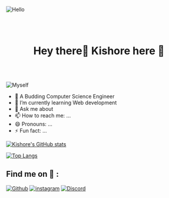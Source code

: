 <br>

![Hello](https://user-images.githubusercontent.com/98384128/150978993-bae2b6b5-d3bf-4a31-ba04-d0fc2af1fdea.gif)

<br>
<br>
<h1 align="center"> Hey there👋 Kishore here 🤞 </h1>
<br>
<br>

![Myself](https://user-images.githubusercontent.com/98384128/150978939-3d112e9a-ec44-4851-a4e8-999189e332e8.jpeg)

- 🔭 A Budding Computer Science Engineer
- 🌱 I’m currently learning Web development
- 💬 Ask me about 
- 📫 How to reach me: ...
- 😄 Pronouns: ...
- ⚡ Fun fact: ...

[![Kishore's GitHub stats](https://github-readme-stats.vercel.app/api?username=Kishore-070&show_icons=true&theme=jolly)](https://github.com/Kishore-070/github-readme-stats)



[![Top Langs](https://github-readme-stats.vercel.app/api/top-langs/?username=Kishore-070&layout=compact)](https://github.com/Kishore-070/github-readme-stats)

## Find me on 🔽 :

<a href="https://github.com/Kishore-070"><img src="https://user-images.githubusercontent.com/98384128/150993683-361ec039-0b0c-4695-aa06-ae61c63e6758.png" alt="Github"></a>
<a href="https://www.instagram.com/kish070/"><img src="https://user-images.githubusercontent.com/98384128/150994400-8bd04608-da29-4513-95d5-436bb816f413.jpg" alt="instagram"></a>
<a href="https://discord.com/channels/@me"><img src="https://user-images.githubusercontent.com/98384128/150995466-7f0c2417-6ed0-4485-a994-c6d2c7f277c1.png" alt="Discord"></a>

